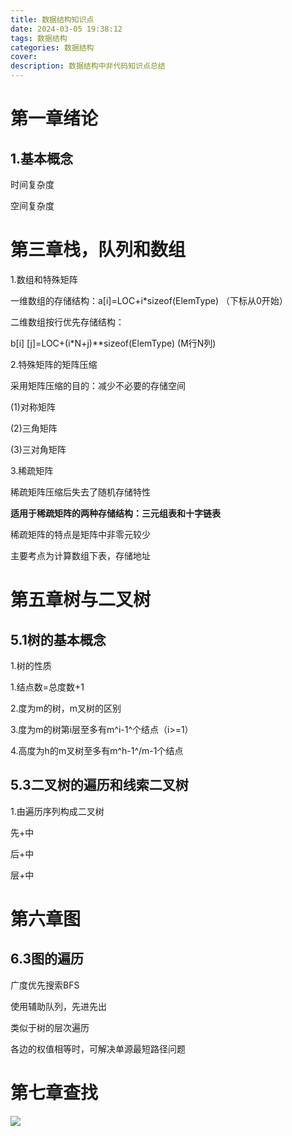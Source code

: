 ```yaml
---
title: 数据结构知识点
date: 2024-03-05 19:38:12
tags: 数据结构
categories: 数据结构
cover: 
description: 数据结构中非代码知识点总结
---
```


# 第一章绪论

## 1.基本概念

时间复杂度

空间复杂度

# 第三章栈，队列和数组

1.数组和特殊矩阵

一维数组的存储结构：a[i]=LOC+i*sizeof(ElemType) （下标从0开始）

二维数组按行优先存储结构：

b[i] [j]=LOC+(i*N+j)**sizeof(ElemType)  (M行N列)

2.特殊矩阵的矩阵压缩

采用矩阵压缩的目的：减少不必要的存储空间

(1)对称矩阵

(2)三角矩阵

(3)三对角矩阵

3.稀疏矩阵

稀疏矩阵压缩后失去了随机存储特性

**适用于稀疏矩阵的两种存储结构：三元组表和十字链表**

稀疏矩阵的特点是矩阵中非零元较少

主要考点为计算数组下表，存储地址

# 第五章树与二叉树

## 5.1树的基本概念

1.树的性质

1.结点数=总度数+1

2.度为m的树，m叉树的区别

3.度为m的树第i层至多有m^i-1^个结点（i>=1）

4.高度为h的m叉树至多有m^h-1^/m-1个结点



## 5.3二叉树的遍历和线索二叉树

1.由遍历序列构成二叉树

先+中

后+中

层+中

# 第六章图

## 6.3图的遍历

广度优先搜索BFS

使用辅助队列，先进先出

类似于树的层次遍历

各边的权值相等时，可解决单源最短路径问题

# 第七章查找

![](https://cdn.jsdelivr.net/gh/SereinCease/images/blog/2024-03-14/20240314131102-b846fe.png)
